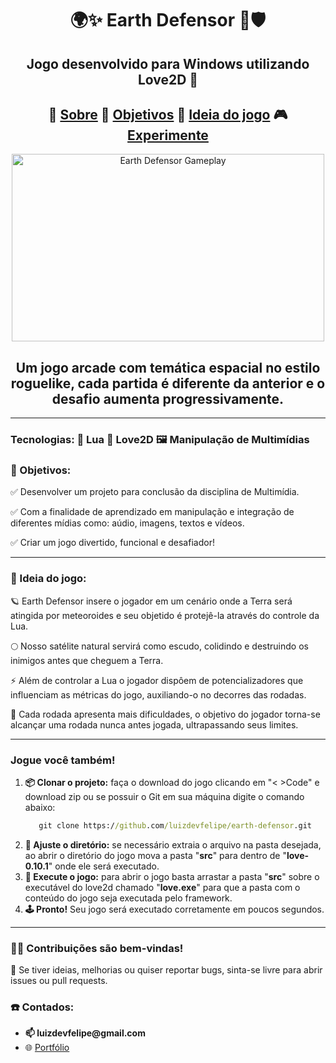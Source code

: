 <h1 align="center">🌍✨ Earth Defensor 🌙🛡️</h1>

<h2 align="center">Jogo desenvolvido para Windows utilizando Love2D 🚀</h2>

<h2 align="center">📘 <a href='#Sobre'>Sobre</a> 🎯 <a href='#objetivo'>Objetivos</a> 🧠 <a href='#ideia'>Ideia do jogo</a> 🎮 <a href='#Experimente'>Experimente</a></h2>

<p align="center">
 <img width="500" height="300" src="https://github.com/user-attachments/assets/f0b38742-8cd1-49a1-b6d8-509b6d4588df" alt="Earth Defensor Gameplay">
</p>

<h2 id='Sobre' align="center">Um jogo arcade com temática espacial no estilo roguelike, cada partida é diferente da anterior e o desafio aumenta progressivamente.</h2>

<hr>
<h3>Tecnologias: 📜 Lua 💖 Love2D 🖼️ Manipulação de Multimídias </h3>
 
<h3 id='objetivo'>🎯 Objetivos:</h3>
<p> ✅ Desenvolver um projeto para conclusão da disciplina de Multimídia.</p> 
<p> ✅ Com a finalidade de aprendizado em manipulação e integração de diferentes mídias como: aúdio, imagens, textos e vídeos.</p> 
<p> ✅ Criar um jogo divertido, funcional e desafiador! </p>

<hr>
<h3 id='ideia'>🧠 Ideia do jogo:</h3>
<p>🪐 Earth Defensor insere o jogador em um cenário onde a Terra será atingida por meteoroides e seu objetido é protejê-la através do controle da Lua.</p>
<p>🌕 Nosso satélite natural servirá como escudo, colidindo e destruindo os inimigos antes que cheguem a Terra.</p>
<p>⚡ Além de controlar a Lua o jogador dispôem de potencializadores que influenciam as métricas do jogo, auxiliando-o no decorres das rodadas.</p>
<p>🎯 Cada rodada apresenta mais dificuldades, o objetivo do jogador torna-se alcançar uma rodada nunca antes jogada, ultrapassando seus limites.</p>

<hr>
<h3 id='Experimente'>Jogue você também!</h3>
<ol>
  <li><strong>📦 Clonar o projeto:</strong> faça o download do jogo clicando em "< >Code" e download zip ou se possuir o Git em sua máquina digite o comando abaixo:</li>
   
   ```cmd
      git clone https://github.com/luizdevfelipe/earth-defensor.git
   ```

   <li><strong>📁 Ajuste o diretório:</strong> se necessário extraia o arquivo na pasta desejada, ao abrir o diretório do jogo mova a pasta "<strong>src</strong>" para dentro de "<strong>love-0.10.1</strong>" onde ele será executado.</li>
   <li><strong>🚀 Execute o jogo:</strong> para abrir o jogo basta arrastar a pasta "<strong>src</strong>" sobre o executável do love2d chamado "<strong>love.exe</strong>" para que a pasta com o conteúdo do jogo seja executada pelo framework.</li>
   <li><strong>🕹️ Pronto!</strong> Seu jogo será executado corretamente em poucos segundos.</li>
</ol>
<hr>
<h3>👨‍🚀 Contribuições são bem-vindas!</h3>
<p>👾 Se tiver ideias, melhorias ou quiser reportar bugs, sinta-se livre para abrir issues ou pull requests.</p>
<h3>☎️ Contados:</h3>
<ul>
  <li><strong>📫 luizdevfelipe@gmail.com</strong></li>
  <li>🌐 <a href="https://luizdevfelipe.github.io/portfolio/" target="_blank">Portfólio</a> </li>
</ul>
